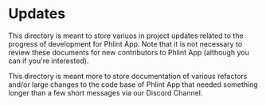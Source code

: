 # Updates

This directory is meant to store variuos in project updates related to the
progress of development for Phlint App. Note that it is not necessary to review
these documents for new contributors to Phlint App (although you can if you're
interested).

This directory is meant more to store documentation of various refactors and/or
large changes to the code base of Phlint App that needed something longer than a
few short messages via our Discord Channel.
